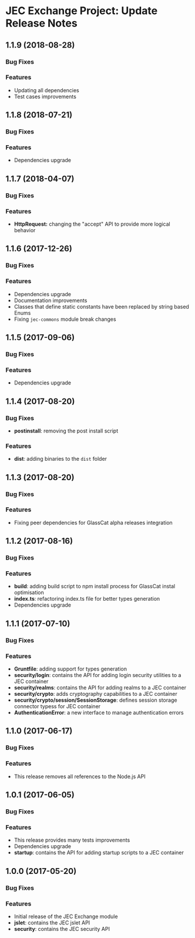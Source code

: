 # JEC Exchange Project: Update Release Notes

<a name="jec-exchange-1.1.9"></a>
## **1.1.9** (2018-08-28)

### Bug Fixes

### Features

- Updating all dependencies
- Test cases improvements

<a name="jec-exchange-1.1.8"></a>
## **1.1.8** (2018-07-21)

### Bug Fixes

### Features

- Dependencies upgrade

<a name="jec-exchange-1.1.7"></a>
## **1.1.7** (2018-04-07)

### Bug Fixes

### Features

- **HttpRequest:** changing the "accept" API to provide more logical behavior

<a name="jec-exchange-1.1.6"></a>
## **1.1.6** (2017-12-26)

### Bug Fixes

### Features

- Dependencies upgrade
- Documentation improvements
- Classes that define static constants have been replaced by string based Enums
- Fixing `jec-commons` module break changes

<a name="jec-exchange-1.1.5"></a>
## **1.1.5** (2017-09-06)

### Bug Fixes

### Features

- Dependencies upgrade

<a name="jec-exchange-1.1.4"></a>
## **1.1.4** (2017-08-20)

### Bug Fixes

- **postinstall**: removing the post install script

### Features

- **dist**: adding binaries to the `dist` folder

<a name="jec-exchange-1.1.3"></a>
## **1.1.3** (2017-08-20)

### Bug Fixes

### Features

- Fixing peer dependencies for GlassCat alpha releases integration

<a name="jec-exchange-1.1.2"></a>
## **1.1.2** (2017-08-16)

### Bug Fixes

### Features

- **build**: adding build script to npm install process for GlassCat instal optimisation
- **index.ts**: refactoring index.ts file for better types generation
- Dependencies upgrade

<a name="jec-exchange-1.1.1"></a>
## **1.1.1** (2017-07-10)

### Bug Fixes

### Features

- **Gruntfile**: adding support for types generation
- **security/login**: contains the API for adding login security utilities to a JEC container
- **security/realms**: contains the API for adding realms to a JEC container
- **security/crypto**: adds cryptography capabilities to a JEC container
- **security/crypto/session/SessionStorage**: defines session storage connector typess for JEC container
- **AuthenticationError**: a new interface to manage authentication errors

<a name="jec-exchange-1.1.0"></a>
## **1.1.0** (2017-06-17)

### Bug Fixes

### Features

- This release removes all references to the Node.js API

<a name="jec-exchange-1.0.1"></a>
## **1.0.1** (2017-06-05)

### Bug Fixes

### Features

- This release provides many tests improvements
- Dependencies upgrade
- **startup**: contains the API for adding startup scripts to a JEC container

<a name="jec-exchange-1.0.0"></a>
## **1.0.0** (2017-05-20)

### Bug Fixes

### Features

- Initial release of the JEC Exchange module
- **jslet**: contains the JEC jslet API
- **security**: contains the JEC security API